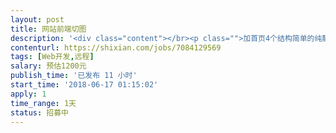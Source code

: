 ```yaml
---                
layout: post       
title: 网站前端切图           
description: '<div class="content"></br><p class="">加首页4个结构简单的纯静态页面，</br><br/>需要支持响应式mobile版（有相应的mobile的设计稿）。</p></br><p class="">* 有切好的小png图，</br><br/>* 有所有元素的设计距离标注，</br><br/>* 有原psd稿。</p></br><p class="">最好能尽快完成切图任务（2018-6-17内），可以支持3日内bugfix。</br><br/>如果合作愉快，后面还有更多的web及app相关的长期合作。</p></br></div>'     
contenturl: https://shixian.com/jobs/7084129569      
tags: [Web开发,远程]            
salary: 预估1200元          
publish_time: '已发布 11 小时'         
start_time: '2018-06-17 01:15:02'           
apply: 1                   
time_range: 1天              
status: 招募中                  
---                 
```

